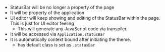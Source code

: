 - StatusBar will be no longer a property of the page
- It will be property of the application
- UI editor will keep showing and editing of the StatusBar within the page. This is just for UI editor feeling
    - This will generate any JavaScript code via transpiler.
- It will be accessed via `Application.statusBar`
- It is automatically context bound after initiating the theme.
    - has default class is set as `.statusBar`
